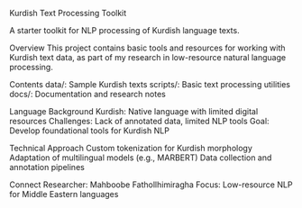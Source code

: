 Kurdish Text Processing Toolkit

A starter toolkit for NLP processing of Kurdish language texts.

Overview
This project contains basic tools and resources for working with Kurdish text data, as part of my research in low-resource natural language processing.

Contents
data/: Sample Kurdish texts
scripts/: Basic text processing utilities  
docs/: Documentation and research notes

Language Background
Kurdish: Native language with limited digital resources
Challenges: Lack of annotated data, limited NLP tools
Goal: Develop foundational tools for Kurdish NLP

Technical Approach
Custom tokenization for Kurdish morphology
Adaptation of multilingual models (e.g., MARBERT)
Data collection and annotation pipelines

Connect
Researcher: Mahboobe Fathollhimiragha
Focus: Low-resource NLP for Middle Eastern languages
